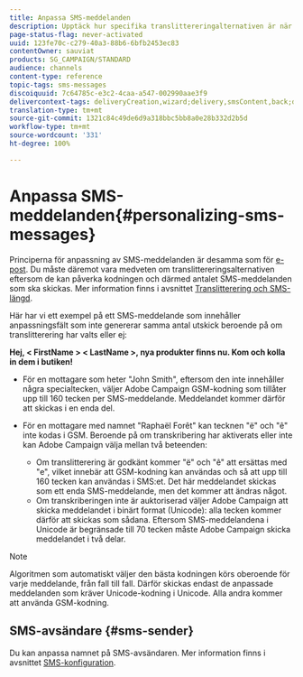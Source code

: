 ```yaml
---
title: Anpassa SMS-meddelanden
description: Upptäck hur specifika translittereringalternativen är när du anpassar SMS-meddelanden.
page-status-flag: never-activated
uuid: 123fe70c-c279-40a3-88b6-6bfb2453ec83
contentOwner: sauviat
products: SG_CAMPAIGN/STANDARD
audience: channels
content-type: reference
topic-tags: sms-messages
discoiquuid: 7c64785c-e3c2-4caa-a547-002990aae3f9
delivercontext-tags: deliveryCreation,wizard;delivery,smsContent,back;delivery,smsContent,back
translation-type: tm+mt
source-git-commit: 1321c84c49de6d9a318bbc5bb8a0e28b332d2b5d
workflow-type: tm+mt
source-wordcount: '331'
ht-degree: 100%

---
```



# Anpassa SMS-meddelanden{#personalizing-sms-messages}

Principerna för anpassning av SMS-meddelanden är desamma som för [e-post](../../designing/using/personalization.md#inserting-a-personalization-field). Du måste däremot vara medveten om translittereringsalternativen eftersom de kan påverka kodningen och därmed antalet SMS-meddelanden som ska skickas. Mer information finns i avsnittet [Translitterering och SMS-längd](../../administration/using/configuring-sms-channel.md#sms-encoding--length-and-transliteration).

Här har vi ett exempel på ett SMS-meddelande som innehåller anpassningsfält som inte genererar samma antal utskick beroende på om translitterering har valts eller ej:

**Hej, &lt; FirstName > &lt; LastName >, nya produkter finns nu. Kom och kolla in dem i butiken!**

* För en mottagare som heter &quot;John Smith&quot;, eftersom den inte innehåller några specialtecken, väljer Adobe Campaign GSM-kodning som tillåter upp till 160 tecken per SMS-meddelande. Meddelandet kommer därför att skickas i en enda del.
* För en mottagare med namnet &quot;Raphaël Forêt&quot; kan tecknen &quot;ë&quot; och &quot;ê&quot; inte kodas i GSM. Beroende på om transkribering har aktiverats eller inte kan Adobe Campaign välja mellan två beteenden:

   * Om translitterering är godkänt kommer &quot;ë&quot; och &quot;ê&quot; att ersättas med &quot;e&quot;, vilket innebär att GSM-kodning kan användas och så att upp till 160 tecken kan användas i SMS:et. Det här meddelandet skickas som ett enda SMS-meddelande, men det kommer att ändras något.
   * Om transkriberingen inte är auktoriserad väljer Adobe Campaign att skicka meddelandet i binärt format (Unicode): alla tecken kommer därför att skickas som sådana. Eftersom SMS-meddelandena i Unicode är begränsade till 70 tecken måste Adobe Campaign skicka meddelandet i två delar.

>[!NOTE]
>
>Algoritmen som automatiskt väljer den bästa kodningen körs oberoende för varje meddelande, från fall till fall. Därför skickas endast de anpassade meddelanden som kräver Unicode-kodning i Unicode. Alla andra kommer att använda GSM-kodning.

## SMS-avsändare {#sms-sender}

Du kan anpassa namnet på SMS-avsändaren. Mer information finns i avsnittet [SMS-konfiguration](../../administration/using/configuring-sms-channel.md#configuring-sms-properties).
